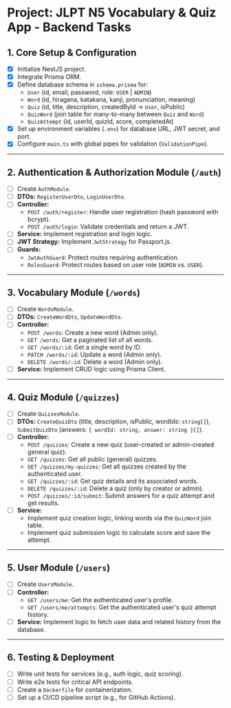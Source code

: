 # Project: JLPT N5 Vocabulary & Quiz App - Backend Tasks

## 1. Core Setup & Configuration
- [x] Initialize NestJS project.
- [x] Integrate Prisma ORM.
- [x] Define database schema in `schema.prisma` for:
  - `User` (id, email, password, role: `USER` | `ADMIN`)
  - `Word` (id, hiragana, katakana, kanji, pronunciation, meaning)
  - `Quiz` (id, title, description, createdById -> `User`, isPublic)
  - `QuizWord` (join table for many-to-many between `Quiz` and `Word`)
  - `QuizAttempt` (id, userId, quizId, score, completedAt)
- [x] Set up environment variables (`.env`) for database URL, JWT secret, and port.
- [x] Configure `main.ts` with global pipes for validation (`ValidationPipe`).

---

## 2. Authentication & Authorization Module (`/auth`)
- [ ] Create `AuthModule`.
- [ ] **DTOs:** `RegisterUserDto`, `LoginUserDto`.
- [ ] **Controller:**
  - `POST /auth/register`: Handle user registration (hash password with bcrypt).
  - `POST /auth/login`: Validate credentials and return a JWT.
- [ ] **Service:** Implement registration and login logic.
- [ ] **JWT Strategy:** Implement `JwtStrategy` for Passport.js.
- [ ] **Guards:**
  - `JwtAuthGuard`: Protect routes requiring authentication.
  - `RolesGuard`: Protect routes based on user role (`ADMIN` vs. `USER`).

---

## 3. Vocabulary Module (`/words`)
- [ ] Create `WordsModule`.
- [ ] **DTOs:** `CreateWordDto`, `UpdateWordDto`.
- [ ] **Controller:**
  - `POST /words`: Create a new word (Admin only).
  - `GET /words`: Get a paginated list of all words.
  - `GET /words/:id`: Get a single word by ID.
  - `PATCH /words/:id`: Update a word (Admin only).
  - `DELETE /words/:id`: Delete a word (Admin only).
- [ ] **Service:** Implement CRUD logic using Prisma Client.

---

## 4. Quiz Module (`/quizzes`)
- [ ] Create `QuizzesModule`.
- [ ] **DTOs:** `CreateQuizDto` (title, description, isPublic, wordIds: `string[]`), `SubmitQuizDto` (answers: `{ wordId: string, answer: string }[]`).
- [ ] **Controller:**
  - `POST /quizzes`: Create a new quiz (user-created or admin-created general quiz).
  - `GET /quizzes`: Get all public (general) quizzes.
  - `GET /quizzes/my-quizzes`: Get all quizzes created by the authenticated user.
  - `GET /quizzes/:id`: Get quiz details and its associated words.
  - `DELETE /quizzes/:id`: Delete a quiz (only by creator or admin).
  - `POST /quizzes/:id/submit`: Submit answers for a quiz attempt and get results.
- [ ] **Service:**
  - Implement quiz creation logic, linking words via the `QuizWord` join table.
  - Implement quiz submission logic to calculate score and save the attempt.

---

## 5. User Module (`/users`)
- [ ] Create `UsersModule`.
- [ ] **Controller:**
  - `GET /users/me`: Get the authenticated user's profile.
  - `GET /users/me/attempts`: Get the authenticated user's quiz attempt history.
- [ ] **Service:** Implement logic to fetch user data and related history from the database.

---

## 6. Testing & Deployment
- [ ] Write unit tests for services (e.g., auth logic, quiz scoring).
- [ ] Write e2e tests for critical API endpoints.
- [ ] Create a `Dockerfile` for containerization.
- [ ] Set up a CI/CD pipeline script (e.g., for GitHub Actions).